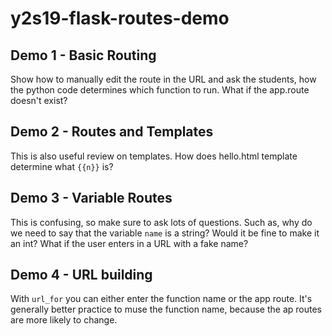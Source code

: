 # y2s19-flask-routes-demo

## Demo 1 - Basic Routing
Show how to manually edit the route in the URL and ask the students, how the python code determines which function to run. What if the app.route doesn't exist?

## Demo 2 - Routes and Templates
This is also useful review on templates.  How does hello.html template determine what `{{n}}` is?

## Demo 3 - Variable Routes
This is confusing, so make sure to ask lots of questions. Such as, why do we need to say that the variable `name` is a string? Would it be fine to make it an int? What if the user enters in a URL with a fake name?

## Demo 4 - URL building
With `url_for` you can either enter the function name or the app route. It's generally better practice to muse the function name, because the ap routes are more likely to change.

